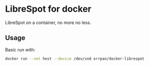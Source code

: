 # LibreSpot for docker
LibreSpot on a container, no more no less.

## Usage
Basic run with:

```bash
docker run --net host --device /dev/snd orrpan/docker-librespot
```
